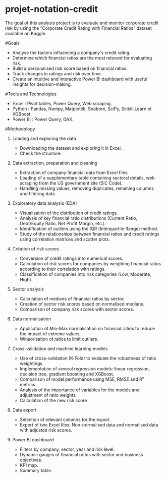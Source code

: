 # projet-notation-credit
The goal of this analysis project is to evaluate and monitor corporate credit risk by using the “Corporate Credit Rating with Financial Ratios” dataset available on Kaggle. 

#Goals
- Analyse the factors influencing a company's credit rating.
- Determine which financial ratios are the most relevant for evaluating risk.
- Build a personalised risk score based on financial ratios.
- Track changes in ratings and risk over time.
- Create an intuitive and interactive Power BI dashboard with useful insights for decision-making.

#Tools and Technologies
- Excel : Pivot tables, Power Query, Web scraping. 
- Python : Pandas, Numpy, Matplotlib, Seaborn, SciPy, Scikit-Learn et XGBoost.
- Power BI : Power Query, DAX.

#Methodology
1. Loading and exploring the data
   - Downloading the dataset and exploring it in Excel.
   - Check the structure.

2. Data extraction, preparation and cleaning
   - Extraction of company financial data from Excel files.
   - Loading of a supplementary table containing sectoral details, web scraping from the US government site (SIC Code). 
   - Handling missing values, removing duplicates, renaming columns and filtering data.
     
3. Exploratory data analysis (EDA)
   - Visualisation of the distribution of credit ratings.
   - Analysis of key financial ratio distributions (Current Ratio, Debt/Equity Ratio, Net Profit Margin, etc.).
   - Identification of outliers using the IQR (Interquartile Range) method.
   - Study of the relationships between financial ratios and credit ratings using correlation matrices and scatter plots.
     
4. Création of risk scores
   - Conversion of credit ratings into numerical scores.
   - Calculation of risk scores for companies by weighting financial ratios according to their correlation with ratings.
   - Classification of companies into risk categories (Low, Moderate, High).
     
5. Sector analysis 
   - Calculation of medians of financial ratios by sector.
   - Creation of sector risk scores based on normalised medians.
   - Comparison of company risk scores with sector scores.
     
6. Data normalisation
   - Application of Min-Max normalisation on financial ratios to reduce the impact of extreme values.
   - Winsorisation of ratios to limit outliers.
     
7. Cross-validation and machine learning models
   - Use of cross-validation (K-Fold) to evaluate the robustness of ratio weightings.
   - Implementation of several regression models: linear regression, decision tree, gradient boosting and XGBoost.
   - Comparison of model performance using MSE, RMSE and R² metrics.
   - Analysis of the importance of variables for the models and adjustment of ratio weights.
   - Calculation of the new risk score

8. Data export
   - Selection of relevant columns for the export.
   - Export of two Excel files: Non-normalised data and normalised data with adjusted risk scores.
     
9. Power BI dashboard
   - Filters by company, sector, year and risk level.
   - Dynamic gauges of financial ratios with sector and business objectives.
   - KPI map.
   - Summary table.

